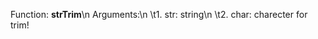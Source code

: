 Function: <strong>strTrim</strong>\n
Arguments:\n
\t1. str: string\n
\t2. char: charecter for trim!
